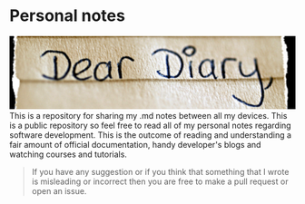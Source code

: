 # Personal notes

![Funny image](./assets/dearDiary.png)
This is a repository for sharing my .md notes between all my devices. This is a public repository so feel free to read all of my personal notes regarding software development. This is the outcome of reading and understanding a fair amount of official documentation, handy developer's blogs and watching courses and tutorials.

> If you have any suggestion or if you think that something that I wrote is misleading or incorrect then you are free to make a pull request or open an issue.